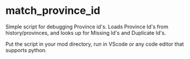 # match_province_id
Simple script for debugging Province id's.
Loads Province Id's from history/provinces, and looks up for Missing Id's and Duplicate Id's. 

Put the script in your mod directory, run in VScode or any code editor that supports python. 
